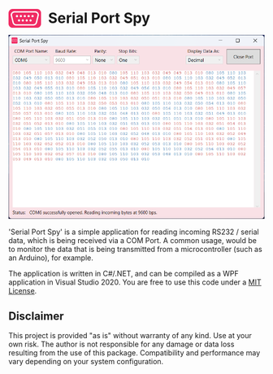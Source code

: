 <p align="left">
  <img src="serial-port-spy-logo.png" alt="Serial Port Spy Logo" width="64" style="vertical-align:middle; margin-right: 10px;">
  <span style="font-size:2em; vertical-align:middle;"><strong>Serial Port Spy</strong></span>
</p>

![Screenshot](serial-port-spy.png)

'Serial Port Spy' is a simple application for reading incoming RS232 / serial data, which is being received via a COM Port. A common usage, would be to monitor the data that is being transmitted from a microcontroller (such as an Arduino), for example.  

The application is written in C#/.NET, and can be compiled as a WPF application in Visual Studio 2020. You are free to use this code under a [MIT License](LICENSE).


## Disclaimer
This project is provided "as is" without warranty of any kind. Use at your own risk. The author is not responsible for any damage or data loss resulting from the use of this package. Compatibility and performance may vary depending on your system configuration.
